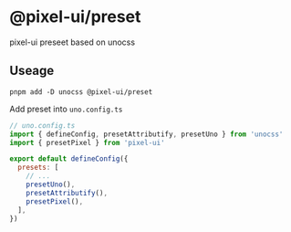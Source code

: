 # @pixel-ui/preset
pixel-ui preseet based on unocss

## Useage
`pnpm add -D unocss @pixel-ui/preset`

Add preset into `uno.config.ts`

```javascript
// uno.config.ts
import { defineConfig, presetAttributify, presetUno } from 'unocss'
import { presetPixel } from 'pixel-ui'

export default defineConfig({
  presets: [
    // ...
    presetUno(),
    presetAttributify(),
    presetPixel(),
  ],
})
```